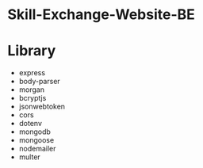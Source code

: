 # Skill-Exchange-Website-BE

# Library

- express
- body-parser
- morgan
- bcryptjs
- jsonwebtoken
- cors
- dotenv
- mongodb
- mongoose
- nodemailer
- multer
